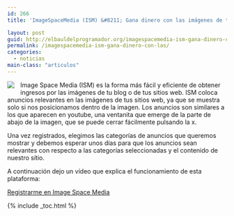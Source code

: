 ```yaml
---
id: 266
title: 'ImageSpaceMedia (ISM) &#8211; Gana dinero con las imágenes de tu web'

layout: post
guid: http://elbauldelprogramador.org/imagespacemedia-ism-gana-dinero-con-las-imagenes-de-tu-web/
permalink: /imagespacemedia-ism-gana-dinero-con-las/
categories:
  - noticias
main-class: "articulos"
---
```

<div class="separator" style="clear: both; text-align: center;">
  <a href="http://pubstop.imagespacemedia.com/users/edit/0001909308895492" imageanchor="1" style="clear:left; float:left;margin-right:1em; margin-bottom:1em"><img border="0" src="https://2.bp.blogspot.com/-V0Bw-51hcj4/TrEQv4WjhHI/AAAAAAAABeI/IjjxG-bq0P8/s300/Screenshot-Image%2BSpace%2BMedia%2B%25E2%2580%2594%2BAdvertiser%2B-%2BGoogle%2BChrome.png" /></a>
</div>

Image Space Media (ISM) es la forma más fácil y eficiente de obtener ingresos por las imágenes de tu blog o de tus sitios web. ISM coloca anuncios relevantes en las imágenes de tus sitios web, ya que se muestra solo si nos posicionamos dentro de la imagen. Los anuncios son similares a los que aparecen en youtube, una ventanita que emerge de la parte de abajo de la imagen, que se puede cerrar fácilmente pulsando la x.

Una vez registrados, elegimos las categorías de anuncios que queremos mostrar y debemos esperar unos días para que los anuncios sean relevantes con respecto a las categorías seleccionadas y el contenido de nuestro sítio.

A continuación dejo un vídeo que explica el funcionamiento de esta plataforma:


<!--ad-->

<p style="text-align:center">
</p>

<p class="alert">
  <a href="http://pubstop.imagespacemedia.com/users/edit/0001909308895492">Registrarme en Image Space Media</a>
</p></p> </p> </p> </p> </p> </p> </p> </p> </p> </p> </p> </p> </p> </p> </p> </p> </p> </p> </p> </p> </p></p>



{% include _toc.html %}

